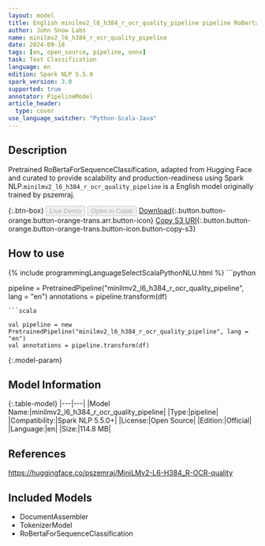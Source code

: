 ```yaml
---
layout: model
title: English minilmv2_l6_h384_r_ocr_quality_pipeline pipeline RoBertaForSequenceClassification from pszemraj
author: John Snow Labs
name: minilmv2_l6_h384_r_ocr_quality_pipeline
date: 2024-09-18
tags: [en, open_source, pipeline, onnx]
task: Text Classification
language: en
edition: Spark NLP 5.5.0
spark_version: 3.0
supported: true
annotator: PipelineModel
article_header:
  type: cover
use_language_switcher: "Python-Scala-Java"
---
```


## Description

Pretrained RoBertaForSequenceClassification, adapted from Hugging Face and curated to provide scalability and production-readiness using Spark NLP.`minilmv2_l6_h384_r_ocr_quality_pipeline` is a English model originally trained by pszemraj.

{:.btn-box}
<button class="button button-orange" disabled>Live Demo</button>
<button class="button button-orange" disabled>Open in Colab</button>
[Download](https://s3.amazonaws.com/auxdata.johnsnowlabs.com/public/models/minilmv2_l6_h384_r_ocr_quality_pipeline_en_5.5.0_3.0_1726642259262.zip){:.button.button-orange.button-orange-trans.arr.button-icon}
[Copy S3 URI](s3://auxdata.johnsnowlabs.com/public/models/minilmv2_l6_h384_r_ocr_quality_pipeline_en_5.5.0_3.0_1726642259262.zip){:.button.button-orange.button-orange-trans.button-icon.button-copy-s3}

## How to use



<div class="tabs-box" markdown="1">
{% include programmingLanguageSelectScalaPythonNLU.html %}
```python

pipeline = PretrainedPipeline("minilmv2_l6_h384_r_ocr_quality_pipeline", lang = "en")
annotations =  pipeline.transform(df)   

```
```scala

val pipeline = new PretrainedPipeline("minilmv2_l6_h384_r_ocr_quality_pipeline", lang = "en")
val annotations = pipeline.transform(df)

```
</div>

{:.model-param}
## Model Information

{:.table-model}
|---|---|
|Model Name:|minilmv2_l6_h384_r_ocr_quality_pipeline|
|Type:|pipeline|
|Compatibility:|Spark NLP 5.5.0+|
|License:|Open Source|
|Edition:|Official|
|Language:|en|
|Size:|114.8 MB|

## References

https://huggingface.co/pszemraj/MiniLMv2-L6-H384_R-OCR-quality

## Included Models

- DocumentAssembler
- TokenizerModel
- RoBertaForSequenceClassification